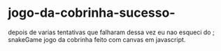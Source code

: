 # jogo-da-cobrinha-sucesso-
depois de varias tentativas que falharam dessa vez eu nao esqueci do ;
snakeGame jogo da cobrinha feito com canvas em javascript.
